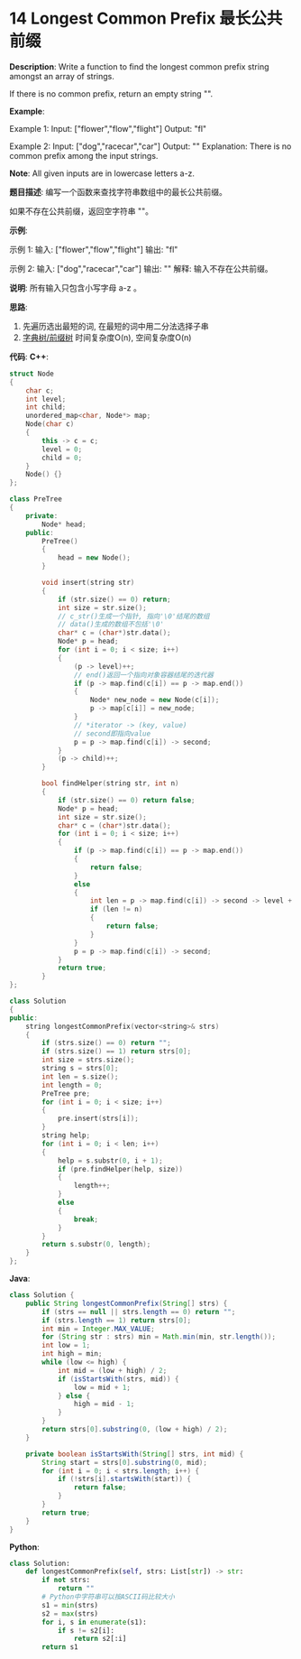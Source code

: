 # 14 Longest Common Prefix 最长公共前缀

__Description__:
Write a function to find the longest common prefix string amongst an array of strings.

If there is no common prefix, return an empty string "".

__Example__:

Example 1:
Input: ["flower","flow","flight"]
Output: "fl"

Example 2:
Input: ["dog","racecar","car"]
Output: ""
Explanation: There is no common prefix among the input strings.

__Note__:
All given inputs are in lowercase letters a-z.

__题目描述__:
编写一个函数来查找字符串数组中的最长公共前缀。

如果不存在公共前缀，返回空字符串 ""。

__示例__:

示例 1:
输入: ["flower","flow","flight"]
输出: "fl"

示例 2:
输入: ["dog","racecar","car"]
输出: ""
解释: 输入不存在公共前缀。

__说明__:
所有输入只包含小写字母 a-z 。

__思路__:

1. 先遍历选出最短的词, 在最短的词中用二分法选择子串
2. [字典树/前缀树](https://www.cnblogs.com/dlutxm/archive/2011/10/26/2225660.html)
时间复杂度O(n), 空间复杂度O(n)

__代码__:
__C++__:

```C++
struct Node 
{
    char c;
    int level;
    int child;
    unordered_map<char, Node*> map;
    Node(char c) 
    {
        this -> c = c;
        level = 0;
        child = 0;
    }
    Node() {}
};

class PreTree 
{
    private:
        Node* head;
    public:
        PreTree() 
        {
            head = new Node();
        }

        void insert(string str) 
        {
            if (str.size() == 0) return;
            int size = str.size();
            // c_str()生成一个指针, 指向'\0'结尾的数组
            // data()生成的数组不包括'\0'
            char* c = (char*)str.data();
            Node* p = head;
            for (int i = 0; i < size; i++) 
            {
                (p -> level)++;
                // end()返回一个指向对象容器结尾的迭代器
                if (p -> map.find(c[i]) == p -> map.end()) 
                {
                    Node* new_node = new Node(c[i]);
                    p -> map[c[i]] = new_node;
                }
                // *iterator -> (key, value)
                // second即指向value
                p = p -> map.find(c[i]) -> second;
            }
            (p -> child)++;
        }

        bool findHelper(string str, int n) 
        {
            if (str.size() == 0) return false;
            Node* p = head;
            int size = str.size();
            char* c = (char*)str.data();
            for (int i = 0; i < size; i++) 
            {
                if (p -> map.find(c[i]) == p -> map.end()) 
                {
                    return false;
                } 
                else 
                {
                    int len = p -> map.find(c[i]) -> second -> level + p -> map.find(c[i]) -> second -> child;
                    if (len != n) 
                    {
                        return false;
                    }
                }
                p = p -> map.find(c[i]) -> second;
            }
            return true;
        }
};

class Solution 
{
public:
    string longestCommonPrefix(vector<string>& strs) 
    {
        if (strs.size() == 0) return "";
        if (strs.size() == 1) return strs[0];
        int size = strs.size();
        string s = strs[0];
        int len = s.size();
        int length = 0;
        PreTree pre;
        for (int i = 0; i < size; i++) 
        {
            pre.insert(strs[i]);
        }
        string help;
        for (int i = 0; i < len; i++) 
        {
            help = s.substr(0, i + 1);
            if (pre.findHelper(help, size)) 
            {
                length++;
            } 
            else 
            {
                break;
            }
        }
        return s.substr(0, length);
    }
};
```

__Java__:

```Java
class Solution {
    public String longestCommonPrefix(String[] strs) {
        if (strs == null || strs.length == 0) return "";
        if (strs.length == 1) return strs[0];
        int min = Integer.MAX_VALUE;
        for (String str : strs) min = Math.min(min, str.length());
        int low = 1;
        int high = min;
        while (low <= high) {
            int mid = (low + high) / 2;
            if (isStartsWith(strs, mid)) {
                low = mid + 1;
            } else {
                high = mid - 1;
            }
        }
        return strs[0].substring(0, (low + high) / 2);
    }

    private boolean isStartsWith(String[] strs, int mid) {
        String start = strs[0].substring(0, mid);
        for (int i = 0; i < strs.length; i++) {
            if (!strs[i].startsWith(start)) {
                return false;
            }
        }
        return true;
    }
}
```

__Python__:

```Python
class Solution:
    def longestCommonPrefix(self, strs: List[str]) -> str:
        if not strs:
            return ""
        # Python中字符串可以按ASCII码比较大小
        s1 = min(strs)
        s2 = max(strs)
        for i, s in enumerate(s1):
            if s != s2[i]:
                return s2[:i]
        return s1
```
